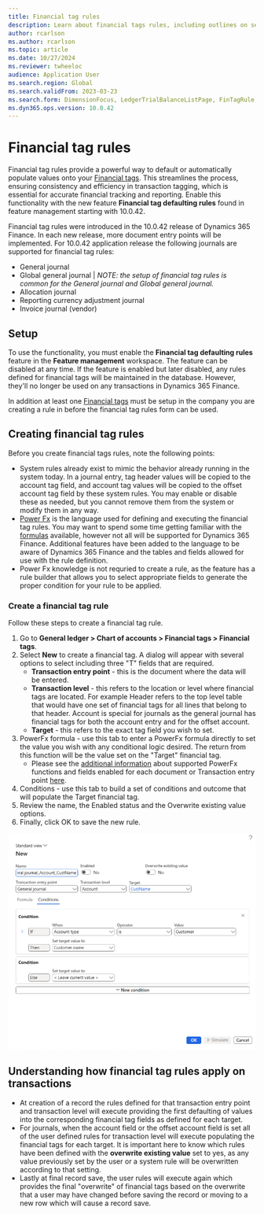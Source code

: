 ```yaml
---
title: Financial tag rules 
description: Learn about financial tags rules, including outlines on setup, the process of creating financial tag rules, and defaulting financial tag values on transactions using copilot with PowerFx formulas
author: rcarlson
ms.author: rcarlson
ms.topic: article
ms.date: 10/27/2024
ms.reviewer: twheeloc
audience: Application User
ms.search.region: Global
ms.search.validFrom: 2023-03-23
ms.search.form: DimensionFocus, LedgerTrialBalanceListPage, FinTagRule, FinancialTags
ms.dyn365.ops.version: 10.0.42
---
```


# Financial tag rules

Financial tag rules provide a powerful way to default or automatically populate values onto your [Financial tags](financial-tag.md).  This streamlines the process, ensuring consistency and efficiency in transaction tagging, which is essential for accurate financial tracking and reporting. Enable this functionality with the new feature **Financial tag defaulting rules** found in feature management starting with 10.0.42. 

Financial tag rules were introduced in the 10.0.42 release of Dynamics 365 Finance. In each new release, more document entry points will be implemented. For 10.0.42 application release the following journals are supported for financial tag rules:

- General journal
- Global general journal | *NOTE: the setup of financial tag rules is common for the General journal and Global general journal.*
- Allocation journal
- Reporting currency adjustment journal
- Invoice journal (vendor)

## Setup

To use the functionality, you must enable the **Financial tag defaulting rules** feature in the **Feature management** workspace. The feature can be disabled at any time. If the feature is enabled but later disabled, any rules defined for financial tags will be maintained in the database. However, they'll no longer be used on any transactions in Dynamics 365 Finance.

In addition at least one [Financial tags](financial-tag.md) must be setup in the company you are creating a rule in before the financial tag rules form can be used.

## Creating financial tag rules

Before you create financial tags rules, note the following points:
- System rules already exist to mimic the behavior already running in the system today.  In a journal entry, tag header values will be copied to the account tag field, and account tag values will be copied to the offset account tag field by these system rules. You may enable or disable these as needed, but you cannot remove them from the system or modify them in any way.
- [Power Fx](https://learn.microsoft.com/en-us/power-platform/power-fx/overview) is the language used for defining and executing the financial tag rules. You may want to spend some time getting familiar with the [formulas](https://learn.microsoft.com/en-us/power-platform/power-fx/formula-reference-overview) available, however not all will be supported for Dynamics 365 Finance.  Additional features have been added to the language to be aware of Dynamics 365 Finance and the tables and fields allowed for use with the rule definition.
- Power Fx knowledge is not requried to create a rule, as the feature has a rule builder that allows you to select appropriate fields to generate the proper condition for your rule to be applied. 

### Create a financial tag rule

Follow these steps to create a financial tag rule.

1. Go to **General ledger \> Chart of accounts \> Financial tags \> Financial tags**.
2. Select **New** to create a financial tag. A dialog will appear with several options to select including three "T" fields that are required.
   - **Transaction entry point** - this is the document where the data will be entered.
   - **Transaction level** - this refers to the location or level where financial tags are located. For example Header refers to the top level table that would have one set of financial tags for all lines that belong to that header. Account is special for journals as the general journal has financial tags for both the account entry and for the offset account.
   - **Target** - this refers to the exact tag field you wish to set.
3. PowerFx formula - use this tab to enter a PowerFx formula directly to set the value you wish with any conditional logic desired.  The return from this function will be the value set on the "Target" financial tag.
   - Please see the [additional information](financial-tag-reference.md) about supported PowerFx functions and fields enabled for each document or Transaction entry point [here](financial-tag-reference.md). 
4. Conditions - use this tab to build a set of conditions and outcome that will populate the Target financial tag.
5. Review the name, the Enabled status and the Overwrite existing value options.  
6. Finally, click OK to save the new rule. 

[![New Financial tag rule definition](./media/NewRule.png)](./media/NewRule.png)

## Understanding how financial tag rules apply on transactions

- At creation of a record the rules defined for that transaction entry point and transaction level will execute providing the first defaulting of values into the corresponding financial tag fields as defined for each target.
- For journals, when the account field or the offset account field is set all of the user defined rules for transaction level will execute populating the financial tags for each target.  It is important here to know which rules have been defined with the **overwrite existing value** set to yes, as any value previously set by the user or a system rule will be overwritten according to that setting.
- Lastly at final record save, the user rules will execute again which provides the final "overwrite" of financial tags based on the overwrite that a user may have changed before saving the record or moving to a new row which will cause a record save. 





